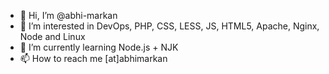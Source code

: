 - 👋 Hi, I’m @abhi-markan
- 👀 I’m interested in DevOps, PHP, CSS, LESS, JS, HTML5, Apache, Nginx, Node and Linux
- 🌱 I’m currently learning Node.js + NJK
- 📫 How to reach me [at]abhimarkan
